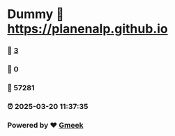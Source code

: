 # Dummy :link: https://planenalp.github.io 
### :page_facing_up: [3](https://planenalp.github.io/tag.html) 
### :speech_balloon: 0 
### :hibiscus: 57281 
### :alarm_clock: 2025-03-20 11:37:35 
### Powered by :heart: [Gmeek](https://github.com/Meekdai/Gmeek)

